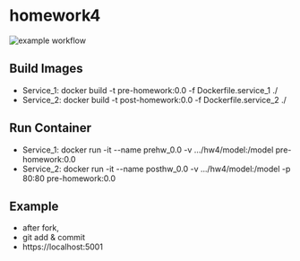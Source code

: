 # homework4

![example workflow](https://github.com/uoon97/homework4/actions/workflows/test_service.yml/badge.svg?branch=master)

## Build Images
- Service_1: docker build -t pre-homework:0.0 -f Dockerfile.service_1 ./  
- Service_2: docker build -t post-homework:0.0 -f Dockerfile.service_2 ./

## Run Container
- Service_1: docker run -it --name prehw_0.0 -v .../hw4/model:/model pre-homework:0.0
- Service_2: docker run -it --name posthw_0.0 -v .../hw4/model:/model -p 80:80 pre-homework:0.0


## Example
- after fork,
- git add & commit
- https://localhost:5001
